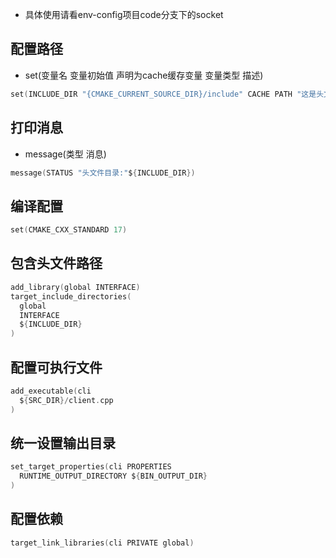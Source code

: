 - 具体使用请看env-config项目code分支下的socket
## 配置路径
- set(变量名 变量初始值 声明为cache缓存变量 变量类型 描述)
```C
set(INCLUDE_DIR "{CMAKE_CURRENT_SOURCE_DIR}/include" CACHE PATH "这是头文件目录")
```
## 打印消息
- message(类型 消息)
```C
message(STATUS "头文件目录:"${INCLUDE_DIR})
```
## 编译配置
```C
set(CMAKE_CXX_STANDARD 17)
```
## 包含头文件路径
```C
add_library(global INTERFACE)
target_include_directories(
  global
  INTERFACE
  ${INCLUDE_DIR}
)
```
## 配置可执行文件
```C
add_executable(cli
  ${SRC_DIR}/client.cpp
)
```
## 统一设置输出目录
```C
set_target_properties(cli PROPERTIES
  RUNTIME_OUTPUT_DIRECTORY ${BIN_OUTPUT_DIR}
)
```
## 配置依赖
```C
target_link_libraries(cli PRIVATE global)
```





